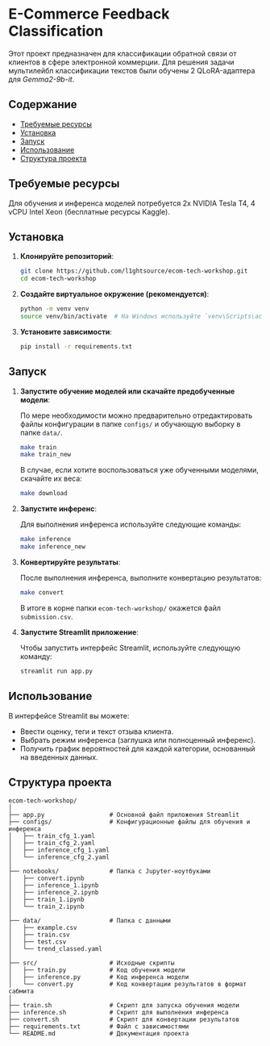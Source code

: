 # E-Commerce Feedback Classification

Этот проект предназначен для классификации обратной связи от клиентов в сфере электронной коммерции. Для решения задачи мультилейбл классификации текстов были обучены 2 QLoRA-адаптера для *Gemma2-9b-it*.

## Содержание

- [Требуемые ресурсы](#требуемые-ресурсы)
- [Установка](#установка)
- [Запуск](#запуск)
- [Использование](#использование)
- [Структура проекта](#структура-проекта)

## Требуемые ресурсы

Для обучения и инференса моделей потребуется 2x NVIDIA Tesla T4, 4 vCPU Intel Xeon (бесплатные ресурсы Kaggle).

## Установка

1. **Клонируйте репозиторий**:

   ```bash
   git clone https://github.com/l1ghtsource/ecom-tech-workshop.git
   cd ecom-tech-workshop
   ```

2. **Создайте виртуальное окружение (рекомендуется)**:

   ```bash
   python -m venv venv
   source venv/bin/activate  # На Windows используйте `venv\Scripts\activate`
   ```

3. **Установите зависимости**:

   ```bash
   pip install -r requirements.txt
   ```

## Запуск

1. **Запустите обучение моделей или скачайте предобученные модели**:

   По мере необходимости можно предварительно отредактировать файлы конфигурации в папке `configs/` и обучающую выборку в папке `data/`.
   
   ```bash
   make train
   make train_new
   ```
   
   В случае, если хотите воспользоваться уже обученными моделями, скачайте их веса:
   ```bash
   make download
   ```

2. **Запустите инференс**:

   Для выполнения инференса используйте следующие команды:
   
   ```bash
   make inference
   make inference_new
   ```

3. **Конвертируйте результаты**:

   После выполнения инференса, выполните конвертацию результатов:
   
   ```bash
   make convert
   ```

   В итоге в корне папки `ecom-tech-workshop/` окажется файл `submission.csv`.

4. **Запустите Streamlit приложение**:

   Чтобы запустить интерфейс Streamlit, используйте следующую команду:
   
   ```bash
   streamlit run app.py
   ```

## Использование

В интерфейсе Streamlit вы можете:

- Ввести оценку, теги и текст отзыва клиента.
- Выбрать режим инференса (заглушка или полноценный инференс).
- Получить график вероятностей для каждой категории, основанный на введенных данных.

## Структура проекта

```
ecom-tech-workshop/
│
├── app.py                  # Основной файл приложения Streamlit
├── configs/                # Конфигурационные файлы для обучения и инференса
│   ├── train_cfg_1.yaml
│   ├── train_cfg_2.yaml
│   ├── inference_cfg_1.yaml
│   └── inference_cfg_2.yaml
│
├── notebooks/              # Папка с Jupyter-ноутбуками
│   ├── convert.ipynb
│   ├── inference_1.ipynb
│   ├── inference_2.ipynb
│   ├── train_1.ipynb
│   └── train_2.ipynb
│
├── data/                   # Папка с данными
│   ├── example.csv
│   ├── train.csv
│   ├── test.csv
│   └── trend_classed.yaml
│
├── src/                    # Исходные скрипты
│   ├── train.py            # Код обучения модели
│   ├── inference.py        # Код инференса модели
│   └── convert.py          # Код конвертации результатов в формат сабмита
│
├── train.sh                # Скрипт для запуска обучения модели
├── inference.sh            # Скрипт для выполнения инференса
├── convert.sh              # Скрипт для конвертации результатов
├── requirements.txt        # Файл с зависимостями
└── README.md               # Документация проекта
```
